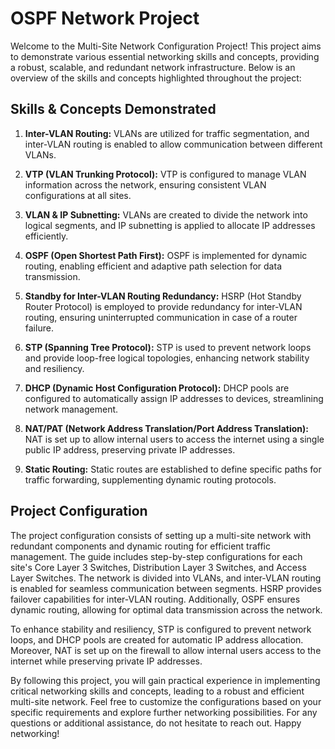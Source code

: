 # OSPF Network Project

Welcome to the Multi-Site Network Configuration Project! This project aims to demonstrate various essential networking skills and concepts, providing a robust, scalable, and redundant network infrastructure. Below is an overview of the skills and concepts highlighted throughout the project:

## **Skills & Concepts Demonstrated**

1. **Inter-VLAN Routing:** VLANs are utilized for traffic segmentation, and inter-VLAN routing is enabled to allow communication between different VLANs.

2. **VTP (VLAN Trunking Protocol):** VTP is configured to manage VLAN information across the network, ensuring consistent VLAN configurations at all sites.

3. **VLAN & IP Subnetting:** VLANs are created to divide the network into logical segments, and IP subnetting is applied to allocate IP addresses efficiently.

4. **OSPF (Open Shortest Path First):** OSPF is implemented for dynamic routing, enabling efficient and adaptive path selection for data transmission.

5. **Standby for Inter-VLAN Routing Redundancy:** HSRP (Hot Standby Router Protocol) is employed to provide redundancy for inter-VLAN routing, ensuring uninterrupted communication in case of a router failure.

6. **STP (Spanning Tree Protocol):** STP is used to prevent network loops and provide loop-free logical topologies, enhancing network stability and resiliency.

7. **DHCP (Dynamic Host Configuration Protocol):** DHCP pools are configured to automatically assign IP addresses to devices, streamlining network management.

8. **NAT/PAT (Network Address Translation/Port Address Translation):** NAT is set up to allow internal users to access the internet using a single public IP address, preserving private IP addresses.

9. **Static Routing:** Static routes are established to define specific paths for traffic forwarding, supplementing dynamic routing protocols.

## **Project Configuration**

The project configuration consists of setting up a multi-site network with redundant components and dynamic routing for efficient traffic management. The guide includes step-by-step configurations for each site's Core Layer 3 Switches, Distribution Layer 3 Switches, and Access Layer Switches. The network is divided into VLANs, and inter-VLAN routing is enabled for seamless communication between segments. HSRP provides failover capabilities for inter-VLAN routing. Additionally, OSPF ensures dynamic routing, allowing for optimal data transmission across the network.

To enhance stability and resiliency, STP is configured to prevent network loops, and DHCP pools are created for automatic IP address allocation. Moreover, NAT is set up on the firewall to allow internal users access to the internet while preserving private IP addresses.

By following this project, you will gain practical experience in implementing critical networking skills and concepts, leading to a robust and efficient multi-site network. Feel free to customize the configurations based on your specific requirements and explore further networking possibilities. For any questions or additional assistance, do not hesitate to reach out. Happy networking!